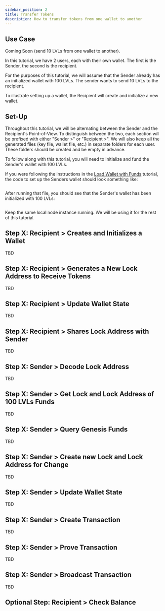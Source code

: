 ```yaml
---
sidebar_position: 2
title: Transfer Tokens
description: How to transfer tokens from one wallet to another
---
```


## Use Case

Coming Soon (send 10 LVLs from one wallet to another). 

In this tutorial, we have 2 users, each with their own wallet. The first is the Sender, the second is the recipient.

For the purposes of this tutorial, we will assume that the Sender already has an initialized wallet with 100 LVLs.
The sender wants to send 10 LVLs to the recipient.

To illustrate setting up a wallet, the Recipient will create and initialize a new wallet.

## Set-Up
Throughout this tutorial, we will be alternating between the Sender and the Recipient's Point-of-View. To distinguish 
between the two, each section will be prefixed with either "Sender >" or "Recipient >". We will also keep all the 
generated files (key file, wallet file, etc.) in separate folders for each user. These folders should be created and be empty
in advance.

To follow along with this tutorial, you will need to initialize and fund the Sender's wallet with 100 LVLs. 

If you were following the instructions in the [Load Wallet with Funds](./obtain-funds) tutorial, the code to set up the 
Senders wallet should look something like:

```scala title="Initializing the Sender's Wallet and Funding it with 100 LVLs"

```

After running that file, you should see that the Sender's wallet has been initialized with 100 LVLs:

```bash title="output"

```

Keep the same local node instance running. We will be using it for the rest of this tutorial.

## Step X: Recipient > Creates and Initializes a Wallet

TBD

## Step X: Recipient > Generates a New Lock Address to Receive Tokens

TBD

## Step X: Recipient > Update Wallet State

TBD

## Step X: Recipient > Shares Lock Address with Sender

TBD

## Step X: Sender > Decode Lock Address

TBD

## Step X: Sender > Get Lock and Lock Address of 100 LVLs Funds

TBD

## Step X: Sender > Query Genesis Funds

TBD

## Step X: Sender > Create new Lock and Lock Address for Change

TBD

## Step X: Sender > Update Wallet State

TBD

## Step X: Sender > Create Transaction

TBD

## Step X: Sender > Prove Transaction

TBD

## Step X: Sender > Broadcast Transaction

TBD

## Optional Step: Recipient > Check Balance

